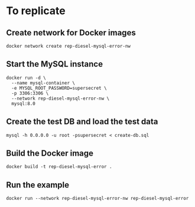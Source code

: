# To replicate #

## Create network for Docker images ##

```
docker network create rep-diesel-mysql-error-nw
```

## Start the MySQL instance ##

```
docker run -d \
  --name mysql-container \
  -e MYSQL_ROOT_PASSWORD=supersecret \
  -p 3306:3306 \
  --network rep-diesel-mysql-error-nw \
  mysql:8.0
```

## Create the test DB and load the test data ##

```
mysql -h 0.0.0.0 -u root -psupersecret < create-db.sql
```

## Build the Docker image ##
```
docker build -t rep-diesel-mysql-error .
```

## Run the example ##

```
docker run --network rep-diesel-mysql-error-nw rep-diesel-mysql-error
```
